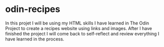 # odin-recipes

In this projet I will be using my HTML skills I have learned in The Odin Project to create a recipes 
website using links and images. After I have finished the project I will come back to self-reflect and
review everything I have learned in the process. 